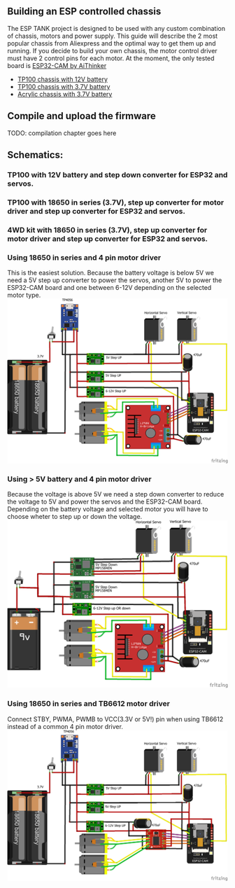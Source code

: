 ## Building an ESP controlled chassis

The ESP TANK project is designed to be used with any custom combination of chassis, motors and power supply. This guide will describe the 2 most popular chassis from Aliexpress and the optimal way to get them up and running. If you decide to build your own chassis, the motor control driver must have 2 control pins for each motor. At the moment, the only tested board is [ESP32-CAM by AiThinker](http://www.ai-thinker.com/pro_view-24.html)

- [TP100 chassis with 12V battery](tp100-12v.md)
- [TP100 chassis with 3.7V battery](tp100-3.7v.md)
- [Acrylic chassis with 3.7V battery](acrylic-3.7v.md)

## Compile and upload the firmware
TODO: compilation chapter goes here


## Schematics:
### TP100 with 12V battery and step down converter for ESP32 and servos.


### TP100 with 18650 in series (3.7V), step up converter for motor driver and step up converter for ESP32 and servos.


### 4WD kit with 18650 in series (3.7V), step up converter for motor driver and step up converter for ESP32 and servos.


### Using 18650 in series and 4 pin motor driver
This is the easiest solution. Because the battery voltage is below 5V we need a 5V step up converter to power the servos, another 5V to power the ESP32-CAM board and one  between 6-12V depending on the selected motor type.
![img](img/Sketch_18650_2PIN_DRV_bb.png)

### Using > 5V battery and 4 pin motor driver
Because the voltage is above 5V we need a step down converter to reduce the voltage to 5V and power the servos and the ESP32-CAM board. Depending on the battery voltage and selected motor you will have to choose wheter to step up or down the voltage.
![img](img/Sketch_9V_2PIN_DRV_bb.png)

### Using 18650 in series and TB6612 motor driver
Connect STBY, PWMA, PWMB to VCC(3.3V or 5V!) pin when using TB6612 instead of a common 4 pin motor driver.
![img](img/Sketch_18650_TB6612_bb.png)
